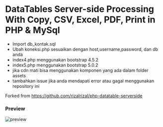 # DataTables Server-side Processing With Copy, CSV, Excel, PDF, Print in PHP & MySql

- Import db_kontak.sql
- Ubah koneksi.php sesuaikan dengan host,username,password, dan db anda
- index4.php menggunakan bootstrap 4.5.2
- index5.php menggunakan bootstrap 5.0.2
- jika cdn mati bisa menggunakan komponen yang ada dalam folder assets
- tambahkan issue jika anda mendapati error atau gagal menggunakan repository ini

Forked from https://github.com/rizalrizal/php-datatable-serverside

### Preview

![preview](https://github.com/ifirdausku/php-datatable-serverside/blob/master/preview.png?raw=true "preview")
